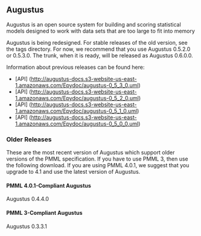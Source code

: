 ## Augustus ##

Augustus is an open source system for building and scoring statistical models
designed to work with data sets that are too large to fit into memory

Augustus is being redesigned.  For stable releases of the old version, see
the tags directory.  For now, we recommend that you use Augustus 0.5.2.0 or
0.5.3.0.  The trunk, when it is ready, will be released as Augustus 0.6.0.0.

Information about previous releases can be found here:

 * [API] (http://augustus-docs.s3-website-us-east-1.amazonaws.com/Epydoc/augustus-0_5_3_0.uml)
 * [API] (http://augustus-docs.s3-website-us-east-1.amazonaws.com/Epydoc/augustus-0_5_2_0.uml)
 * [API] (http://augustus-docs.s3-website-us-east-1.amazonaws.com/Epydoc/augustus-0_5_1_0.uml)
 * [API] (http://augustus-docs.s3-website-us-east-1.amazonaws.com/Epydoc/augustus-0_5_0_0.uml)

### Older Releases ###

These are the most recent version of Augustus which support older versions of the PMML
specification.  If you have to use PMML 3, then use the following download.  If you
are using PMML 4.0.1, we suggest that you upgrade to 4.1 and use the latest version of
Augustus.

#### PMML 4.0.1-Compliant Augustus ####

Augustus 0.4.4.0

#### PMML 3-Compliant Augustus ####

Augustus 0.3.3.1


